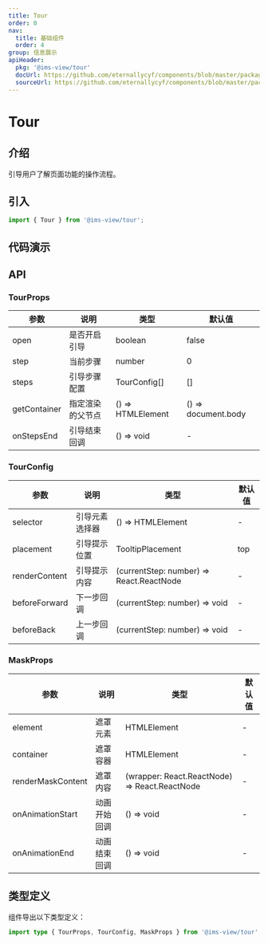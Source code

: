 ```yaml
---
title: Tour
order: 0
nav:
  title: 基础组件
  order: 4
group: 信息展示
apiHeader:
  pkg: '@ims-view/tour'
  docUrl: https://github.com/eternallycyf/components/blob/master/packages/tour/src/tour/index.md
  sourceUrl: https://github.com/eternallycyf/components/blob/master/packages/tour/src/tour/index.tsx
---
```


# Tour

## 介绍

引导用户了解页面功能的操作流程。

## 引入

```js
import { Tour } from '@ims-view/tour';
```

## 代码演示

<code transform="true" src='./demo/demo1.tsx'></code>

## API

### TourProps

| 参数         | 说明             | 类型              | 默认值              |
| ------------ | ---------------- | ----------------- | ------------------- |
| open         | 是否开启引导     | boolean           | false               |
| step         | 当前步骤         | number            | 0                   |
| steps        | 引导步骤配置     | TourConfig[]      | []                  |
| getContainer | 指定渲染的父节点 | () => HTMLElement | () => document.body |
| onStepsEnd   | 引导结束回调     | () => void        | -                   |

### TourConfig

| 参数          | 说明           | 类型                                     | 默认值 |
| ------------- | -------------- | ---------------------------------------- | ------ |
| selector      | 引导元素选择器 | () => HTMLElement                        | -      |
| placement     | 引导提示位置   | TooltipPlacement                         | top    |
| renderContent | 引导提示内容   | (currentStep: number) => React.ReactNode | -      |
| beforeForward | 下一步回调     | (currentStep: number) => void            | -      |
| beforeBack    | 上一步回调     | (currentStep: number) => void            | -      |

### MaskProps

| 参数              | 说明         | 类型                                          | 默认值 |
| ----------------- | ------------ | --------------------------------------------- | ------ |
| element           | 遮罩元素     | HTMLElement                                   | -      |
| container         | 遮罩容器     | HTMLElement                                   | -      |
| renderMaskContent | 遮罩内容     | (wrapper: React.ReactNode) => React.ReactNode | -      |
| onAnimationStart  | 动画开始回调 | () => void                                    | -      |
| onAnimationEnd    | 动画结束回调 | () => void                                    | -      |

## 类型定义

组件导出以下类型定义：

```ts
import type { TourProps, TourConfig, MaskProps } from '@ims-view/tour';
```

